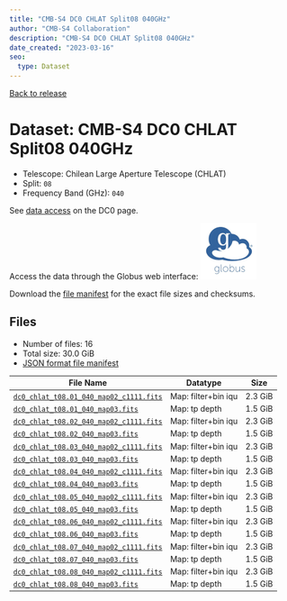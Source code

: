 ```yaml
---
title: "CMB-S4 DC0 CHLAT Split08 040GHz"
author: "CMB-S4 Collaboration"
description: "CMB-S4 DC0 CHLAT Split08 040GHz"
date_created: "2023-03-16"
seo:
  type: Dataset
---
```


[Back to release](./dc0.html#datasets)

# Dataset: CMB-S4 DC0 CHLAT Split08 040GHz

- Telescope: Chilean Large Aperture Telescope (CHLAT) 
- Split: `08`
- Frequency Band (GHz): `040`

See [data access](./dc0.html#data-access) on the DC0 page.

Access the data through the Globus web interface: [![Download via Globus](images/globus-logo.png)](https://app.globus.org/file-manager?origin_id=38f01147-f09e-483d-a552-3866669a846d&origin_path=%2Fdatareleases%2Fdc0%2Fmission%2Fchlat%2Fsplit08%2F040%2F)

Download the [file manifest](https://g-456d30.0ed28.75bc.data.globus.org/datareleases/dc0/mission/chlat/split08/040/manifest.json) for the exact file sizes and checksums.

## Files

- Number of files: 16
- Total size: 30.0 GiB
- [JSON format file manifest](https://g-456d30.0ed28.75bc.data.globus.org/datareleases/dc0/mission/chlat/split08/040/manifest.json)

|                                                                                File Name                                                                                |      Datatype       |  Size   |
| ----------------------------------------------------------------------------------------------------------------------------------------------------------------------- | ------------------- | ------- |
| [`dc0_chlat_t08.01_040_map02_c1111.fits`](https://g-456d30.0ed28.75bc.data.globus.org/datareleases/dc0/mission/chlat/split08/040/dc0_chlat_t08.01_040_map02_c1111.fits) | Map: filter+bin iqu | 2.3 GiB |
| [`dc0_chlat_t08.01_040_map03.fits`](https://g-456d30.0ed28.75bc.data.globus.org/datareleases/dc0/mission/chlat/split08/040/dc0_chlat_t08.01_040_map03.fits)             | Map: tp depth       | 1.5 GiB |
| [`dc0_chlat_t08.02_040_map02_c1111.fits`](https://g-456d30.0ed28.75bc.data.globus.org/datareleases/dc0/mission/chlat/split08/040/dc0_chlat_t08.02_040_map02_c1111.fits) | Map: filter+bin iqu | 2.3 GiB |
| [`dc0_chlat_t08.02_040_map03.fits`](https://g-456d30.0ed28.75bc.data.globus.org/datareleases/dc0/mission/chlat/split08/040/dc0_chlat_t08.02_040_map03.fits)             | Map: tp depth       | 1.5 GiB |
| [`dc0_chlat_t08.03_040_map02_c1111.fits`](https://g-456d30.0ed28.75bc.data.globus.org/datareleases/dc0/mission/chlat/split08/040/dc0_chlat_t08.03_040_map02_c1111.fits) | Map: filter+bin iqu | 2.3 GiB |
| [`dc0_chlat_t08.03_040_map03.fits`](https://g-456d30.0ed28.75bc.data.globus.org/datareleases/dc0/mission/chlat/split08/040/dc0_chlat_t08.03_040_map03.fits)             | Map: tp depth       | 1.5 GiB |
| [`dc0_chlat_t08.04_040_map02_c1111.fits`](https://g-456d30.0ed28.75bc.data.globus.org/datareleases/dc0/mission/chlat/split08/040/dc0_chlat_t08.04_040_map02_c1111.fits) | Map: filter+bin iqu | 2.3 GiB |
| [`dc0_chlat_t08.04_040_map03.fits`](https://g-456d30.0ed28.75bc.data.globus.org/datareleases/dc0/mission/chlat/split08/040/dc0_chlat_t08.04_040_map03.fits)             | Map: tp depth       | 1.5 GiB |
| [`dc0_chlat_t08.05_040_map02_c1111.fits`](https://g-456d30.0ed28.75bc.data.globus.org/datareleases/dc0/mission/chlat/split08/040/dc0_chlat_t08.05_040_map02_c1111.fits) | Map: filter+bin iqu | 2.3 GiB |
| [`dc0_chlat_t08.05_040_map03.fits`](https://g-456d30.0ed28.75bc.data.globus.org/datareleases/dc0/mission/chlat/split08/040/dc0_chlat_t08.05_040_map03.fits)             | Map: tp depth       | 1.5 GiB |
| [`dc0_chlat_t08.06_040_map02_c1111.fits`](https://g-456d30.0ed28.75bc.data.globus.org/datareleases/dc0/mission/chlat/split08/040/dc0_chlat_t08.06_040_map02_c1111.fits) | Map: filter+bin iqu | 2.3 GiB |
| [`dc0_chlat_t08.06_040_map03.fits`](https://g-456d30.0ed28.75bc.data.globus.org/datareleases/dc0/mission/chlat/split08/040/dc0_chlat_t08.06_040_map03.fits)             | Map: tp depth       | 1.5 GiB |
| [`dc0_chlat_t08.07_040_map02_c1111.fits`](https://g-456d30.0ed28.75bc.data.globus.org/datareleases/dc0/mission/chlat/split08/040/dc0_chlat_t08.07_040_map02_c1111.fits) | Map: filter+bin iqu | 2.3 GiB |
| [`dc0_chlat_t08.07_040_map03.fits`](https://g-456d30.0ed28.75bc.data.globus.org/datareleases/dc0/mission/chlat/split08/040/dc0_chlat_t08.07_040_map03.fits)             | Map: tp depth       | 1.5 GiB |
| [`dc0_chlat_t08.08_040_map02_c1111.fits`](https://g-456d30.0ed28.75bc.data.globus.org/datareleases/dc0/mission/chlat/split08/040/dc0_chlat_t08.08_040_map02_c1111.fits) | Map: filter+bin iqu | 2.3 GiB |
| [`dc0_chlat_t08.08_040_map03.fits`](https://g-456d30.0ed28.75bc.data.globus.org/datareleases/dc0/mission/chlat/split08/040/dc0_chlat_t08.08_040_map03.fits)             | Map: tp depth       | 1.5 GiB |
